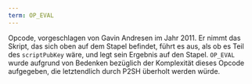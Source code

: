 ```yaml
---
term: OP_EVAL
---
```


Opcode, vorgeschlagen von Gavin Andresen im Jahr 2011. Er nimmt das Skript, das sich oben auf dem Stapel befindet, führt es aus, als ob es Teil des `scriptPubKey` wäre, und legt sein Ergebnis auf den Stapel. `OP_EVAL` wurde aufgrund von Bedenken bezüglich der Komplexität dieses Opcode aufgegeben, die letztendlich durch P2SH überholt werden würde.